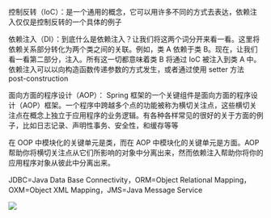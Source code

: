 
控制反转（IoC）：是一个通用的概念，它可以用许多不同的方式去表达，依赖注入仅仅是控制反转的一个具体的例子

依赖注入（DI）：到底什么是依赖注入？让我们将这两个词分开来看一看。这里将依赖关系部分转化为两个类之间的关联。例如，类 A 依赖于类 B。现在，让我们看一看第二部分，注入。所有这一切都意味着类 B 将通过 IoC 被注入到类 A 中。依赖注入可以以向构造函数传递参数的方式发生，或者通过使用 setter 方法 post-construction

面向方面的程序设计（AOP）：
Spring 框架的一个关键组件是面向方面的程序设计（AOP）框架。一个程序中跨越多个点的功能被称为横切关注点，这些横切关注点在概念上独立于应用程序的业务逻辑。有各种各样常见的很好的关于方面的例子，比如日志记录、声明性事务、安全性，和缓存等等

在 OOP 中模块化的关键单元是类，而在 AOP 中模块化的关键单元是方面。AOP 帮助你将横切关注点从它们所影响的对象中分离出来，然而依赖注入帮助你将你的应用程序对象从彼此中分离出来。


JDBC=Java Data Base Connectivity，ORM=Object Relational Mapping，OXM=Object XML Mapping，JMS=Java Message Service

![](https://atts.w3cschool.cn/attachments/image/wk/wkspring/arch1.png)